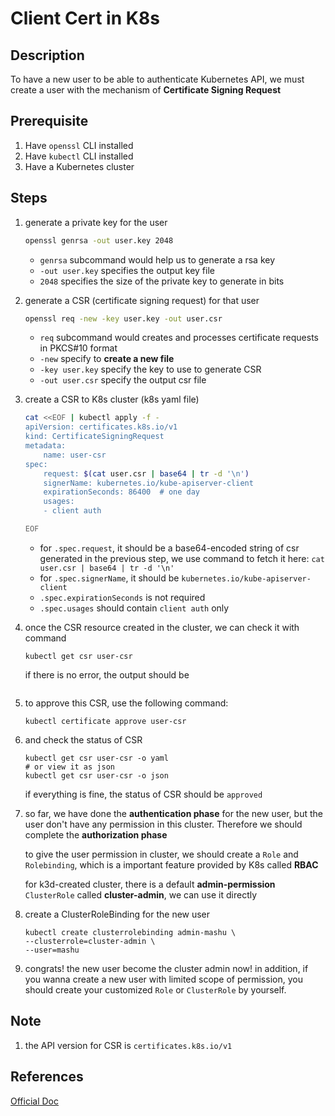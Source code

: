 # Client Cert in K8s

## Description
To have a new user to be able to authenticate Kubernetes API, we must create a
user with the mechanism of **Certificate Signing Request**

## Prerequisite
1. Have `openssl` CLI installed
1. Have `kubectl` CLI installed
1. Have a Kubernetes cluster

## Steps
1. generate a private key for the user
    ```bash
    openssl genrsa -out user.key 2048
    ```
    - `genrsa` subcommand would help us to generate a rsa key
    - `-out user.key` specifies the output key file
    - `2048` specifies the size of the private key to generate in bits


2. generate a CSR (certificate signing request) for that user
    ```bash
    openssl req -new -key user.key -out user.csr
    ```
    - `req` subcommand would creates and processes certificate requests in
    PKCS#10 format
    - `-new` specify to **create a new file**
    - `-key user.key` specify the key to use to generate CSR
    - `-out user.csr` specify the output csr file

3. create a CSR to K8s cluster (k8s yaml file)
    ```bash
    cat <<EOF | kubectl apply -f -
    apiVersion: certificates.k8s.io/v1
    kind: CertificateSigningRequest
    metadata:
        name: user-csr
    spec:
        request: $(cat user.csr | base64 | tr -d '\n')
        signerName: kubernetes.io/kube-apiserver-client
        expirationSeconds: 86400  # one day
        usages:
        - client auth

    EOF
    ```
    - for `.spec.request`, it should be a base64-encoded string of csr
      generated in the previous step, we use command to fetch it here:
      `cat user.csr | base64 | tr -d '\n'`
    - for `.spec.signerName`, it should be `kubernetes.io/kube-apiserver-client`
    - `.spec.expirationSeconds` is not required
    - `.spec.usages` should contain `client auth` only

4. once the CSR resource created in the cluster, we can check it with command
    ```
    kubectl get csr user-csr
    ```

    if there is no error, the output should be
    ```
    
    ```

5. to approve this CSR, use the following command:
    ```
    kubectl certificate approve user-csr
    ```

6. and check the status of CSR
    ```
    kubectl get csr user-csr -o yaml
    # or view it as json
    kubectl get csr user-csr -o json
    ```

    if everything is fine, the status of CSR should be `approved`

7. so far, we have done the **authentication phase** for the new user, but the
   user don't have any permission in this cluster. Therefore we should complete
   the **authorization phase**

   to give the user permission in cluster, we should create a `Role` and
   `Rolebinding`, which is a important feature provided by K8s called **RBAC**

   for k3d-created cluster, there is a default **admin-permission**
   `ClusterRole` called **cluster-admin**, we can use it directly

8. create a ClusterRoleBinding for the new user
    ```
    kubectl create clusterrolebinding admin-mashu \
    --clusterrole=cluster-admin \
    --user=mashu
    ```

9. congrats! the new user become the cluster admin now!
   in addition, if you wanna create a new user with limited scope of permission,
   you should create your customized `Role` or `ClusterRole` by yourself.

## Note
1. the API version for CSR is `certificates.k8s.io/v1`

## References
[Official Doc](https://kubernetes.io/docs/reference/access-authn-authz/certificate-signing-requests)

